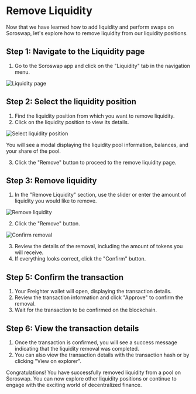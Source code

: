 # Remove Liquidity

Now that we have learned how to add liquidity and perform swaps on Soroswap, let's explore how to remove liquidity from our liquidity positions.

## Step 1: Navigate to the Liquidity page

1. Go to the Soroswap app and click on the "Liquidity" tab in the navigation menu.

![Liquidity page](../../05-tutorial/06-remove-liquidity/images/liquidity1.png)

## Step 2: Select the liquidity position

1. Find the liquidity position from which you want to remove liquidity.
2. Click on the liquidity position to view its details.

![Select liquidity position](../../05-tutorial/06-remove-liquidity/images/liquidity2.png)

You will see a modal displaying the liquidity pool information, balances, and your share of the pool.

3. Click the "Remove" button to proceed to the remove liquidity page.

## Step 3: Remove liquidity

1. In the "Remove Liquidity" section, use the slider or enter the amount of liquidity you would like to remove.

![Remove liquidity](../../05-tutorial/06-remove-liquidity/images/liquidity3.png)

2. Click the "Remove" button.

![Confirm removal](../../05-tutorial/06-remove-liquidity/images/liquidity4.png)

3. Review the details of the removal, including the amount of tokens you will receive.
4. If everything looks correct, click the "Confirm" button.

## Step 5: Confirm the transaction

1. Your Freighter wallet will open, displaying the transaction details.
2. Review the transaction information and click "Approve" to confirm the removal.
3. Wait for the transaction to be confirmed on the blockchain.

## Step 6: View the transaction details

1. Once the transaction is confirmed, you will see a success message indicating that the liquidity removal was completed.
2. You can also view the transaction details with the transaction hash or by clicking "View on explorer".

Congratulations! You have successfully removed liquidity from a pool on Soroswap. You can now explore other liquidity positions or continue to engage with the exciting world of decentralized finance.
